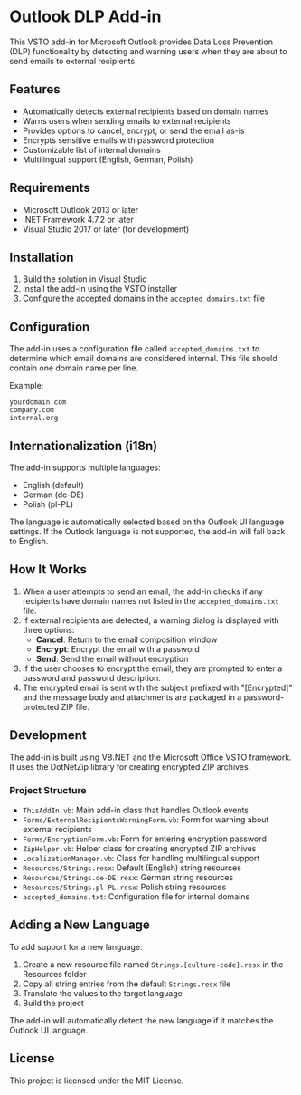 # Outlook DLP Add-in

This VSTO add-in for Microsoft Outlook provides Data Loss Prevention (DLP) functionality by detecting and warning users when they are about to send emails to external recipients.

## Features

- Automatically detects external recipients based on domain names
- Warns users when sending emails to external recipients
- Provides options to cancel, encrypt, or send the email as-is
- Encrypts sensitive emails with password protection
- Customizable list of internal domains
- Multilingual support (English, German, Polish)

## Requirements

- Microsoft Outlook 2013 or later
- .NET Framework 4.7.2 or later
- Visual Studio 2017 or later (for development)

## Installation

1. Build the solution in Visual Studio
2. Install the add-in using the VSTO installer
3. Configure the accepted domains in the `accepted_domains.txt` file

## Configuration

The add-in uses a configuration file called `accepted_domains.txt` to determine which email domains are considered internal. This file should contain one domain name per line.

Example:
```
yourdomain.com
company.com
internal.org
```

## Internationalization (i18n)

The add-in supports multiple languages:
- English (default)
- German (de-DE)
- Polish (pl-PL)

The language is automatically selected based on the Outlook UI language settings. If the Outlook language is not supported, the add-in will fall back to English.

## How It Works

1. When a user attempts to send an email, the add-in checks if any recipients have domain names not listed in the `accepted_domains.txt` file.
2. If external recipients are detected, a warning dialog is displayed with three options:
   - **Cancel**: Return to the email composition window
   - **Encrypt**: Encrypt the email with a password
   - **Send**: Send the email without encryption
3. If the user chooses to encrypt the email, they are prompted to enter a password and password description.
4. The encrypted email is sent with the subject prefixed with "[Encrypted]" and the message body and attachments are packaged in a password-protected ZIP file.

## Development

The add-in is built using VB.NET and the Microsoft Office VSTO framework. It uses the DotNetZip library for creating encrypted ZIP archives.

### Project Structure

- `ThisAddIn.vb`: Main add-in class that handles Outlook events
- `Forms/ExternalRecipientsWarningForm.vb`: Form for warning about external recipients
- `Forms/EncryptionForm.vb`: Form for entering encryption password
- `ZipHelper.vb`: Helper class for creating encrypted ZIP archives
- `LocalizationManager.vb`: Class for handling multilingual support
- `Resources/Strings.resx`: Default (English) string resources
- `Resources/Strings.de-DE.resx`: German string resources
- `Resources/Strings.pl-PL.resx`: Polish string resources
- `accepted_domains.txt`: Configuration file for internal domains

## Adding a New Language

To add support for a new language:

1. Create a new resource file named `Strings.[culture-code].resx` in the Resources folder
2. Copy all string entries from the default `Strings.resx` file
3. Translate the values to the target language
4. Build the project

The add-in will automatically detect the new language if it matches the Outlook UI language.

## License

This project is licensed under the MIT License.